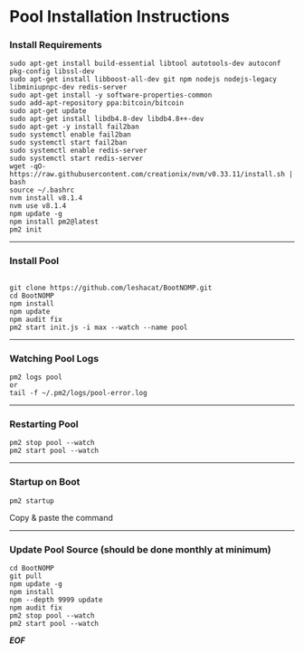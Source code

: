 # Pool Installation Instructions
### Install Requirements
```
sudo apt-get install build-essential libtool autotools-dev autoconf pkg-config libssl-dev
sudo apt-get install libboost-all-dev git npm nodejs nodejs-legacy libminiupnpc-dev redis-server
sudo apt-get install -y software-properties-common
sudo add-apt-repository ppa:bitcoin/bitcoin
sudo apt-get update
sudo apt-get install libdb4.8-dev libdb4.8++-dev
sudo apt-get -y install fail2ban
sudo systemctl enable fail2ban
sudo systemctl start fail2ban
sudo systemctl enable redis-server
sudo systemctl start redis-server
wget -qO- https://raw.githubusercontent.com/creationix/nvm/v0.33.11/install.sh | bash
source ~/.bashrc
nvm install v8.1.4
nvm use v8.1.4
npm update -g
npm install pm2@latest
pm2 init
```

-------
### Install Pool
```

git clone https://github.com/leshacat/BootNOMP.git
cd BootNOMP
npm install
npm update
npm audit fix
pm2 start init.js -i max --watch --name pool
```

-------
### Watching Pool Logs
```
pm2 logs pool
or
tail -f ~/.pm2/logs/pool-error.log
```

-------
### Restarting Pool
```
pm2 stop pool --watch
pm2 start pool --watch
```

-------
### Startup on Boot
```
pm2 startup
```
Copy & paste the command

-------
### Update Pool Source (should be done monthly at minimum)
```
cd BootNOMP
git pull
npm update -g
npm install
npm --depth 9999 update
npm audit fix
pm2 stop pool --watch
pm2 start pool --watch
```

***EOF***

